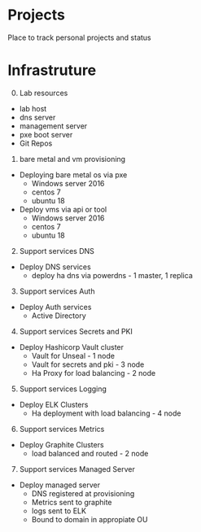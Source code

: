 # Projects
Place to track personal projects and status

# Infrastruture
0. Lab resources
- lab host
- dns server
- management server
- pxe boot server
- Git Repos
1. bare metal and vm provisioning 
- Deploying bare metal os via pxe
  * Windows server 2016
  * centos 7
  * ubuntu 18
- Deploy vms via api or tool
  * Windows server 2016
  * centos 7
  * ubuntu 18
2. Support services DNS
- Deploy DNS services
  * deploy ha dns via powerdns - 1 master, 1 replica
3. Support services Auth
- Deploy Auth services
  * Active Directory
4. Support services Secrets and PKI
- Deploy Hashicorp Vault cluster
  * Vault for Unseal - 1 node
  * Vault for secrets and pki - 3 node
  * Ha Proxy for load balancing - 2 node
5. Support services Logging
- Deploy ELK Clusters
  * Ha deployment with load balancing - 4 node
6. Support services Metrics
- Deploy Graphite Clusters
  * load balanced and routed - 2 node
7. Support services Managed Server
- Deploy managed server
  * DNS registered at provisioning
  * Metrics sent to graphite
  * logs sent to ELK
  * Bound to domain in appropiate OU
